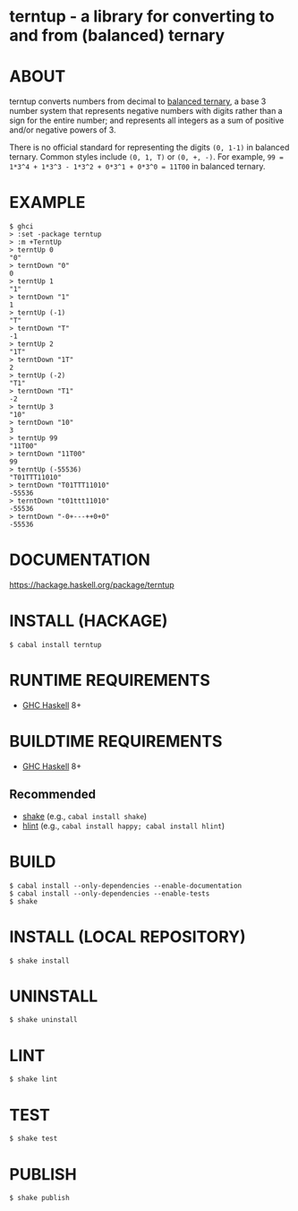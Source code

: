 # terntup - a library for converting to and from (balanced) ternary

# ABOUT

terntup converts numbers from decimal to [balanced ternary](https://en.wikipedia.org/wiki/Balanced_ternary), a base 3 number system that represents negative numbers with digits rather than a sign for the entire number; and represents all integers as a sum of positive and/or negative powers of 3.

There is no official standard for representing the digits `(0, 1-1)` in balanced ternary. Common styles include `(0, 1, T)` or `(0, +, -)`. For example, `99 = 1*3^4 + 1*3^3 - 1*3^2 + 0*3^1 + 0*3^0 = 11T00` in balanced ternary.

# EXAMPLE

```console
$ ghci
> :set -package terntup
> :m +TerntUp
> terntUp 0
"0"
> terntDown "0"
0
> terntUp 1
"1"
> terntDown "1"
1
> terntUp (-1)
"T"
> terntDown "T"
-1
> terntUp 2
"1T"
> terntDown "1T"
2
> terntUp (-2)
"T1"
> terntDown "T1"
-2
> terntUp 3
"10"
> terntDown "10"
3
> terntUp 99
"11T00"
> terntDown "11T00"
99
> terntUp (-55536)
"T01TTT11010"
> terntDown "T01TTT11010"
-55536
> terntDown "t01ttt11010"
-55536
> terntDown "-0+---++0+0"
-55536
```

# DOCUMENTATION

https://hackage.haskell.org/package/terntup

# INSTALL (HACKAGE)

```console
$ cabal install terntup
```

# RUNTIME REQUIREMENTS

* [GHC Haskell](http://www.haskell.org/) 8+

# BUILDTIME REQUIREMENTS

* [GHC Haskell](http://www.haskell.org/) 8+

## Recommended

* [shake](https://shakebuild.com/) (e.g., `cabal install shake`)
* [hlint](https://hackage.haskell.org/package/hlint) (e.g., `cabal install happy; cabal install hlint`)

# BUILD

```console
$ cabal install --only-dependencies --enable-documentation
$ cabal install --only-dependencies --enable-tests
$ shake
```

# INSTALL (LOCAL REPOSITORY)

```console
$ shake install
```

# UNINSTALL

```console
$ shake uninstall
```

# LINT

```console
$ shake lint
```

# TEST

```console
$ shake test
```

# PUBLISH

```console
$ shake publish
```
